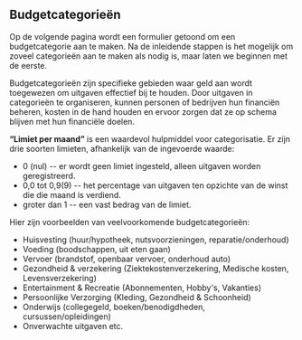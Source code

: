 ## Budgetcategorieën

Op de volgende pagina wordt een formulier getoond om een budgetcategorie aan te maken. Na de inleidende stappen is het 
mogelijk om zoveel categorieën aan te maken als nodig is, maar laten we beginnen met de eerste. 

Budgetcategorieën zijn specifieke gebieden waar geld aan wordt toegewezen om uitgaven effectief bij te houden. 
Door uitgaven in categorieën te organiseren, kunnen personen of bedrijven hun financiën beheren, kosten in de hand 
houden en ervoor zorgen dat ze op schema blijven met hun financiële doelen.

**“Limiet per maand”** is een waardevol hulpmiddel voor categorisatie. Er zijn drie soorten limieten, afhankelijk van 
de ingevoerde waarde:
- 0 (nul) -- er wordt geen limiet ingesteld, alleen uitgaven worden geregistreerd.
- 0,0 tot 0,9(9) -- het percentage van uitgaven ten opzichte van de winst die die maand is verdiend.
- groter dan 1 -- een vast bedrag van de limiet.

Hier zijn voorbeelden van veelvoorkomende budgetcategorieën:
- Huisvesting (huur/hypotheek, nutsvoorzieningen, reparatie/onderhoud)
- Voeding (boodschappen, uit eten gaan)
- Vervoer (brandstof, openbaar vervoer, onderhoud auto)
- Gezondheid & verzekering (Ziektekostenverzekering, Medische kosten, Levensverzekering)
- Entertainment & Recreatie (Abonnementen, Hobby's, Vakanties)
- Persoonlijke Verzorging (Kleding, Gezondheid & Schoonheid)
- Onderwijs (collegegeld, boeken/benodigdheden, cursussen/opleidingen)
- Onverwachte uitgaven
etc.